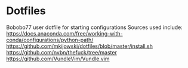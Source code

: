 # Dotfiles
Bobobo77 user dotfile for starting configurations
 Sources used include: 
 https://docs.anaconda.com/free/working-with-conda/configurations/python-path/
 https://github.com/mkijowski/dotfiles/blob/master/install.sh
 https://github.com/nvbn/thefuck/tree/master 
 https://github.com/VundleVim/Vundle.vim 